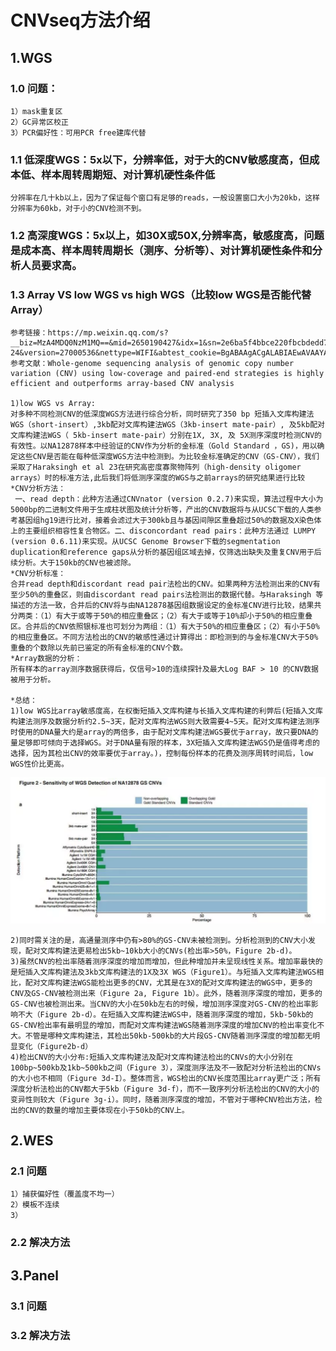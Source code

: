 # CNVseq方法介绍

## 1.WGS

### 1.0 问题：
    1）mask重复区
    2）GC异常区校正
    3）PCR偏好性：可用PCR free建库代替


### 1.1 低深度WGS：5x以下，分辨率低，对于大的CNV敏感度高，但成本低、样本周转周期短、对计算机硬性条件低
    分辨率在几十kb以上，因为了保证每个窗口有足够的reads，一般设置窗口大小为20kb，这样分辨率为60kb，对于小的CNV检测不到。

### 1.2 高深度WGS：5x以上，如30X或50X,分辨率高，敏感度高，问题是成本高、样本周转周期长（测序、分析等）、对计算机硬性条件和分析人员要求高。

### 1.3 Array VS low WGS vs high WGS（比较low WGS是否能代替Array）
    参考链接：https://mp.weixin.qq.com/s?__biz=MzA4MDQ0NzM1MQ==&mid=2650190427&idx=1&sn=2e6ba5f4bbce220fbcbdedd782c05f69&chksm=87a60043b0d1895511b18bebd8927db0990b055a49c4c5f7bb3d00f460642ee690bfbf8fa0d5&mpshare=1&scene=1&srcid=0618CdFLteORM9Uq0fm9KD6U&from=singlemessage&clicktime=1563013462&ascene=7&devicetype=android-24&version=27000536&nettype=WIFI&abtest_cookie=BgABAAgACgALABIAEwAVAAYAnYYeACOXHgBWmR4AzpkeAPaZHgAMmh4AAAA%3D&lang=zh_CN&pass_ticket=Qqq9pMkDQZov5Lp7nyDrhZrjSqrruJ2qB1B43ThVXkvNTKO%2Bz8DsZZsZ%2BuHs9om%2B&wx_header=1
    参考文献：Whole-genome sequencing analysis of genomic copy number variation (CNV) using low-coverage and paired-end strategies is highly efficient and outperforms array-based CNV analysis

    1)low WGS vs Array: 
    对多种不同检测CNV的低深度WGS方法进行综合分析，同时研究了350 bp 短插入文库构建法WGS（short-insert）,3kb配对文库构建法WGS（3kb-insert mate-pair）, 及5kb配对文库构建法WGS（ 5kb-insert mate-pair）分别在1X, 3X, 及 5X测序深度时检测CNV的有效性。以NA12878样本中经验证的CNV作为分析的金标准（Gold Standard ，GS)，用以确定这些CNV是否能在每种低深度WGS方法中检测到。为比较金标准确定的CNV（GS-CNV），我们采取了Haraksingh et al 23在研究高密度寡聚物阵列（high-density oligomer arrays）时的标准方法,此后我们将低测序深度的WGS与之前arrays的研究结果进行比较
    *CNV分析方法：
     一、read depth：此种方法通过CNVnator (version 0.2.7)来实现，算法过程中大小为5000bp的二进制文件用于生成柱状图及统计分析等，产出的CNV数据将与从UCSC下载的人类参考基因组hg19进行比对，接着会滤过大于300kb且与基因间隙区重叠超过50%的数据及X染色体上的主要组织相容性复合物区。二、disconcordant read pairs：此种方法通过 LUMPY (version 0.6.11)来实现。从UCSC Genome Browser下载的segmentation duplication和reference gaps从分析的基因组区域去掉，仅筛选出缺失及重复CNV用于后续分析。大于150kb的CNV也被滤除。
    *CNV分析标准：
    合并read depth和discordant read pair法检出的CNV。如果两种方法检测出来的CNV有至少50%的重叠区，则由discordant read pairs法检测出的数据代替。与Haraksingh 等描述的方法一致，合并后的CNV将与由NA12878基因组数据设定的金标准CNV进行比较，结果共分两类：（1）有大于或等于50%的相应重叠区；（2）有大于或等于10%却小于50%的相应重叠区。合并后的CNV依照银标准也可划分为两组：（1）有大于50%的相应重叠区；（2）有小于50%的相应重叠区。不同方法检出的CNV的敏感性通过计算得出：即检测到的与金标准CNV大于50%重叠的个数除以先前已鉴定的所有金标准的CNV个数。
    *Array数据的分析：
    所有样本的array测序数据获得后，仅信号>10的连续探针及最大Log BAF > 10 的CNV数据被用于分析。
    
    *总结：
    1)low WGS比array敏感度高，在权衡短插入文库构建与长插入文库构建的利弊后(短插入文库构建法测序及数据分析约2.5~3天，配对文库构法WGS则大致需要4~5天。配对文库构建法测序时使用的DNA量大约是array的两倍多，由于配对文库构建法WGS要优于array，故只要DNA的量足够即可倾向于选择WGS。对于DNA量有限的样本，3X短插入文库构建法WGS仍是值得考虑的选择，因为其检出CNV的效率要优于array。)，控制每份样本的花费及测序周转时间后，low WGS性价比更高。
    
   ![](low_wgs_vs_array.png)
     
    2)同时需关注的是，高通量测序中仍有>80%的GS-CNV未被检测到。分析检测到的CNV大小发现，配对文库构建法更易检出5kb~10kb大小的CNVs(检出率>50%，Figure 2b-d)。
    3)虽然CNV的检出率随着测序深度的增加而增加，但此种增加并未呈现线性关系。增加率最快的是短插入文库构建法及3kb文库构建法的1X及3X WGS（Figure1）。与短插入文库构建法WGS相比，配对文库构建法WGS能检出更多的CNV，尤其是在3X的配对文库构建法的WGS中，更多的CNV及GS-CNV被检测出来（Figure 2a, Figure 1b）。此外，随着测序深度的增加，更多的GS-CNV也被检测出来。当CNV的大小在50kb左右的时候，增加测序深度对GS-CNV的检出率影响不大（Figure 2b-d）。在短插入文库构建法WGS中，随着测序深度的增加，5kb-50kb的GS-CNV检出率有最明显的增加，而配对文库构建法WGS随着测序深度的增加CNV的检出率变化不大。不管是哪种文库构建法，其检出50kb-500kb的大片段GS-CNV随着测序深度的增加都无明显变化（Figure2b-d）
    4)检出CNV的大小分布:短插入文库构建法及配对文库构建法检出的CNVs的大小分别在100bp~500kb及1kb~500kb之间（Figure 3），深度测序法及不一致配对分析法检出的CNVs的大小也不相同（Figure 3d-I）。整体而言，WGS检出的CNV长度范围比array更广泛；所有深度分析法检出的CNV都大于5kb（Figure 3d-f），而不一致序列分析法检出的CNV的大小的变异性则较大（Figure 3g-i）。同时，随着测序深度的增加，不管对于哪种CNV检出方法，检出的CNV的数量的增加主要体现在小于50kb的CNV上。
    
## 2.WES

### 2.1 问题 
    1）捕获偏好性（覆盖度不均一）
    2）模板不连续
    3）


### 2.2 解决方法

## 3.Panel

### 3.1 问题

### 3.2 解决方法
